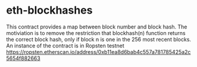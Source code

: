# eth-blockhashes
This contract provides a map between block number and block hash. The motiviation is to remove the restriction that blockhash(n) function returns the correct block hash, only if block n is one in the 256 most recent blocks. An instance of the contract is in Ropsten testnet https://ropsten.etherscan.io/address/0xb11ea8d6bab4c557a781785425a2c5654f882663
